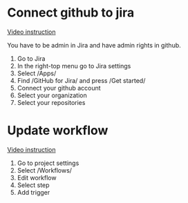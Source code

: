 # Connect github to jira

[Video instruction](https://www.youtube.com/watch?v=u6RsQmlX4j0&t=1s)

You have to be admin in Jira and have admin rights in github.

1. Go to Jira
2. In the right-top menu go to Jira settings
3. Select /Apps/
4. Find /GitHub for Jira/ and press /Get started/
5. Connect your github account
6. Select your organization
7. Select your repositories

# Update workflow

[Video instruction](https://www.youtube.com/watch?v=Nz_-Oty9yug)

1. Go to project settings
2. Select /Workflows/
3. Edit workflow
4. Select step 
5. Add trigger